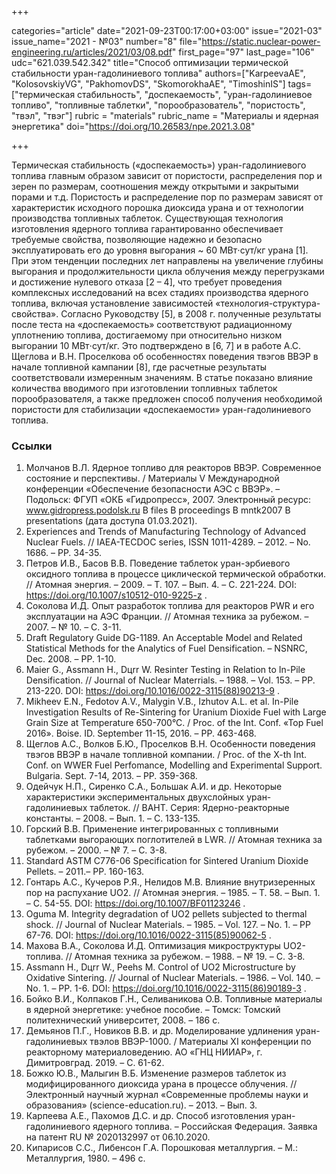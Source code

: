 +++

categories="article"
date="2021-09-23T00:17:00+03:00"
issue="2021-03"
issue_name="2021 - №03"
number="8"
file="https://static.nuclear-power-engineering.ru/articles/2021/03/08.pdf"
first_page="97"
last_page="106"
udc="621.039.542.342"
title="Способ оптимизации термической стабильности уран-гадолиниевого топлива"
authors=["KarpeevaАE", "KolosovskiyVG", "PakhomovDS", "SkomorokhaАE", "TimoshinIS"]
tags=["термическая стабильность", "доспекаемость", "уран-гадолиниевое топливо", "топливные таблетки", "порообразователь", "пористость", "твэл", "твэг"]
rubric = "materials"
rubric_name = "Материалы и ядерная энергетика"
doi="https://doi.org/10.26583/npe.2021.3.08"

+++

Термическая стабильность («доспекаемость») уран-гадолиниевого топлива главным образом зависит от пористости, распределения пор и зерен по размерам, соотношения между открытыми и закрытыми порами и т.д. Пористость и распределение пор по размерам зависят от характеристик исходного порошка диоксида урана и от технологии производства топливных таблеток. Существующая технология изготовления ядерного топлива гарантированно обеспечивает требуемые свойства, позволяющие надежно и безопасно эксплуатировать его до уровня выгорания ~ 60 МВт⋅сут/кг урана [1]. При этом тенденции последних лет направлены на увеличение глубины выгорания и продолжительности цикла облучения между перегрузками и достижение нулевого отказа [2 – 4], что требует проведения комплексных исследований на всех стадиях производства ядерного топлива, включая установление зависимостей «технология-структура-свойства». Согласно Руководству [5], в 2008 г. полученные результаты после теста на «доспекаемость» соответствуют радиационному уплотнению топлива, достигаемому при относительно низком выгорании 10 МВт⋅сут/кг. Это подтверждено в [6, 7] и в работе А.С. Щеглова и В.Н. Проселкова об особенностях поведения твэгов ВВЭР в начале топливной кампании [8], где расчетные результаты соответствовали измеренным значениям. В статье показано влияние количества вводимого при изготовлении топливных таблеток порообразователя, а также предложен способ получения необходимой пористости для стабилизации «доспекаемости» уран-гадолиниевого топлива.

### Ссылки

1. Молчанов В.Л. Ядерное топливо для реакторов ВВЭР. Современное состояние и перспективы. / Материалы V Международной конференции «Обеспечение безопасности АЭС с ВВЭР». – Подольск: ФГУП «ОКБ «Гидропресс», 2007. Электронный ресурс: www.gidropress.podolsk.ru B files B proceedings B mntk2007 B presentations (дата доступа 01.03.2021).
2. Experiences and Trends of Manufacturing Technology of Advanced Nuclear Fuels. // IAEA-TECDOC series, ISSN 1011-4289. – 2012. – No. 1686. – PР. 34-35.
3. Петров И.В., Басов В.В. Поведение таблеток уран-эрбиевого оксидного топлива в процессе циклической термической обработки. // Атомная энергия. – 2009. – Т. 107. – Вып. 4. – С. 221-224. DOI: https://doi.org/10.1007/s10512-010-9225-z .
4. Соколова И.Д. Опыт разработок топлива для реакторов PWR и его эксплуатации на АЭС Франции. // Атомная техника за рубежом. – 2007. – № 10. – С. 3-11.
5. Draft Regulatory Guide DG-1189. An Acceptable Model and Related Statistical Methods for the Analytics of Fuel Densification. – NSNRC, Dec. 2008. – PP. 1-10.
6. Maier G., Assmann H., Dцrr W. Resinter Testing in Relation to In-Pile Densification. // Journal of Nuclear Materrials. – 1988. – Vol. 153. – PP. 213-220. DOI: https://doi.org/10.1016/0022-3115(88)90213-9 .
7. Mikheev E.N., Fedotov A.V., Malygin V.B., Izhutov A.L. et al. In-Pile Investigation Results of Re-Sintering for Uranium Dioxide Fuel with Large Grain Size at Temperature 650-700°C. / Proc. of the Int. Conf. «Top Fuel 2016». Boise. ID. September 11-15, 2016. – PP. 463-468.
8. Щеглов А.С., Волков Б.Ю., Проселков В.Н. Особенности поведения твэгов ВВЭР в начале топливной компании. / Proc. of the X-th Int. Conf. on WWER Fuel Perfomance, Modelling and Experimental Support. Bulgaria. Sept. 7-14, 2013. – PP. 359-368.
9. Одейчук Н.П., Сиренко С.А., Большак А.И. и др. Некоторые характеристики экспериментальных двухслойных уран-гадолиниевых таблеток. // ВАНТ. Серия: Ядерно-реакторные константы. – 2008. – Вып. 1. – С. 133-135.
10. Горский В.В. Применение интегрированных с топливными таблетками выгорающих поглотителей в LWR. // Атомная техника за рубежом. – 2000. – № 7. – С. 3-8.
11. Standard ASTM C776-06 Specification for Sintered Uranium Dioxide Pellets. – 2011.– PP. 160-163.
12. Гонтарь А.С., Кучеров Р.Я., Нелидов М.В. Влияние внутризеренных пор на распухание UO2. // Атомная энергия. – 1985. – Т. 58. – Вып. 1. – С. 54-55. DOI: https://doi.org/10.1007/BF01123246 .
13. Oguma M. Integrity degradation of UO2 pellets subjected to thermal shock. // Journal of Nuclear Materials. – 1985. – Vol. 127. – No. 1. – PP 67-76. DOI: https://doi.org/10.1016/0022-3115(85)90062-5 .
14. Махова В.А., Соколова И.Д. Оптимизация микроструктуры UO2-топлива. // Атомная техника за рубежом. – 1988. – № 19. – С. 3-8.
15. Assmann H., Dцrr W., Peehs M. Control of UO2  Microstructure by Oxidative Sintering. // Journal of Nuclear Materials. – 1986. – Vol. 140. – No. 1. – PP. 1-6. DOI: https://doi.org/10.1016/0022-3115(86)90189-3 .
16. Бойко В.И., Колпаков Г.Н., Селиваникова О.В. Топливные материалы в ядерной энергетике: учебное пособие. – Томск: Томский политехнический университет, 2008. – 186 с.
17. Демьянов П.Г., Новиков В.В. и др. Моделирование удлинения уран-гадолиниевых твэлов ВВЭР-1000. / Материалы XI конференции по реакторному материаловедению. АО «ГНЦ НИИАР», г. Димитровград. 2019. – С. 61-62.
18. Божко Ю.В., Малыгин В.Б. Изменение размеров таблеток из модифицированного диоксида урана в процессе облучения. // Электронный научный журнал «Современные проблемы науки и образования» (science-education.ru). – 2013. – Вып. 3.
19. Карпеева А.Е., Пахомов Д.С. и др. Способ изготовления уран-гадолиниевого ядерного топлива. – Российская Федерация. Заявка на патент RU № 2020132997 от 06.10.2020.
20. Кипарисов С.С., Либенсон Г.А. Порошковая металлургия. – М.: Металлургия, 1980. – 496 с.